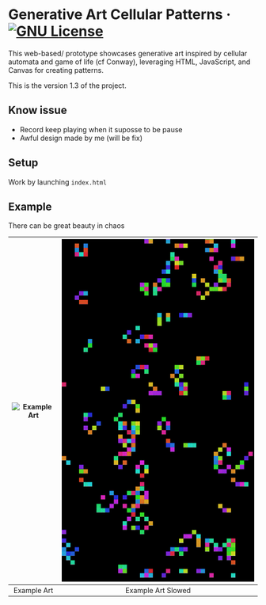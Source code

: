 # Generative Art Cellular Patterns &middot; [![GNU License](https://img.shields.io/badge/license-GNU-blue.svg)](https://github.com/strawberry-development/generative-art-cellular-patterns/blob/main/LICENSE)
This web-based/ prototype showcases generative art inspired by cellular automata and game of life (cf Conway), leveraging HTML, JavaScript, and Canvas for creating patterns. 

This is the version 1.3 of the project.
## Know issue
- Record keep playing when it suposse to be pause
- Awful design made by me (will be fix)

## Setup

Work by launching `index.html`

## Example

There can be great beauty in chaos

| ![Example Art](https://github.com/strawberry-development/generative-art-cellular-patterns/blob/main/example/generative_art_original_2024-07-13T20-34-15-548Z.gif) | ![Example Art Slowed](https://github.com/strawberry-development/generative-art-cellular-patterns/blob/main/example/generative_art_slowed_2024-07-13T20-34-15-552Z.gif) |
|:---:|:---:|
| Example Art | Example Art Slowed |
